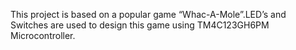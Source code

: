 This project is based on a popular game “Whac-A-Mole”.LED’s and Switches are used to 
design this game using TM4C123GH6PM Microcontroller.
